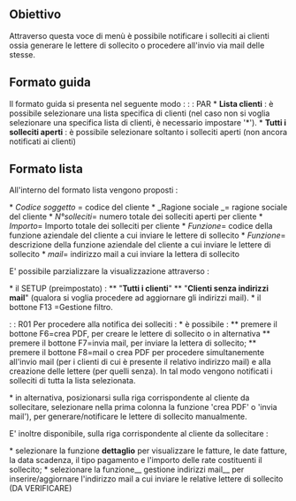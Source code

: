## Obiettivo
Attraverso questa voce di menù è possibile notificare i solleciti ai clienti ossia generare le lettere di sollecito o procedere all'invio via mail delle stesse.

## Formato guida
Il formato guida si presenta nel seguente modo : 
 :  : PAR
\* **Lista clienti** :  è possibile selezionare una lista specifica di clienti (nel caso non si voglia selezionare una specifica lista di clienti, è necessario impostare '\*').
\* **Tutti i solleciti aperti** :  è possibile selezionare soltanto i solleciti aperti (non ancora notificati ai clienti)

## Formato lista
All'interno del formato lista vengono proposti : 

\* _Codice soggetto_ = codice del cliente
\* _Ragione sociale _= ragione sociale del cliente
\* _N°solleciti_= numero totale dei solleciti aperti per cliente
\* _Importo_= Importo totale dei solleciti per cliente
\* _Funzione_= codice della funzione aziendale del cliente a cui inviare le lettere di sollecito
\* _Funzione_= descrizione della funzione aziendale del cliente a cui inviare le lettere di sollecito
\* _mail_= indirizzo mail a cui inviare la lettera di sollecito

E' possibile parzializzare la visualizzazione attraverso : 

\* il SETUP (preimpostato) : 
\*\* "__Tutti i clienti__"
\*\* "__Clienti senza indirizzi mail__" (qualora si voglia procedere ad aggiornare gli indirizzi mail).
\* il bottone F13 =Gestione filtro.

 :  : R01 Per procedere alla notifica dei solleciti : 
\* è possibile : 
\*\* premere il bottone F6=crea PDF, per creare le lettere di sollecito o in alternativa
\*\* premere il bottone F7=invia mail, per inviare la lettera di sollecito;
\*\* premere il bottone F8=mail o crea PDF per procedere simultanemente all'invio mail (per i clienti di cui è presente il relativo indirizzo mail) e alla creazione delle lettere (per quelli senza).
In tal modo vengono notificati i solleciti di tutta la lista selezionata.

\* in alternativa, posizionarsi sulla riga corrispondente al cliente da sollecitare, selezionare nella prima  colonna  la funzione 'crea PDF' o 'invia mail'), per generare/notificare le lettere di sollecito manualmente.

E' inoltre disponibile, sulla riga corrispondente al cliente da sollecitare : 

\* selezionare la funzione __dettaglio__ per visualizzare le fatture, le date fatture, la data scadenza, il tipo pagamento e l'importo delle rate costituenti il sollecito;
\* selezionare la funzione__ gestione indirizzi mail__ per inserire/aggiornare l'indirizzo mail a cui inviare le relative lettere di sollecito (DA VERIFICARE)









